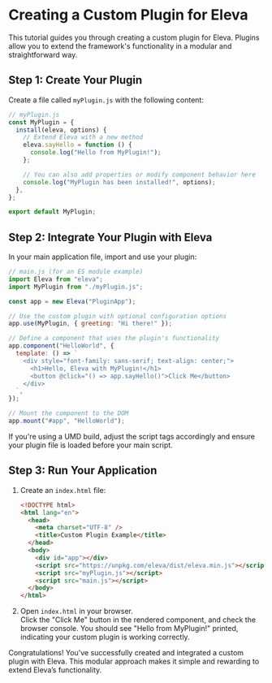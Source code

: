 # Creating a Custom Plugin for Eleva

This tutorial guides you through creating a custom plugin for Eleva. Plugins allow you to extend the framework's functionality in a modular and straightforward way.

## Step 1: Create Your Plugin

Create a file called `myPlugin.js` with the following content:

```js
// myPlugin.js
const MyPlugin = {
  install(eleva, options) {
    // Extend Eleva with a new method
    eleva.sayHello = function () {
      console.log("Hello from MyPlugin!");
    };

    // You can also add properties or modify component behavior here
    console.log("MyPlugin has been installed!", options);
  },
};

export default MyPlugin;
```

## Step 2: Integrate Your Plugin with Eleva

In your main application file, import and use your plugin:

```js
// main.js (for an ES module example)
import Eleva from "eleva";
import MyPlugin from "./myPlugin.js";

const app = new Eleva("PluginApp");

// Use the custom plugin with optional configuration options
app.use(MyPlugin, { greeting: "Hi there!" });

// Define a component that uses the plugin's functionality
app.component("HelloWorld", {
  template: () => `
    <div style="font-family: sans-serif; text-align: center;">
      <h1>Hello, Eleva with MyPlugin!</h1>
      <button @click="() => app.sayHello()">Click Me</button>
    </div>
  `,
});

// Mount the component to the DOM
app.mount("#app", "HelloWorld");
```

If you're using a UMD build, adjust the script tags accordingly and ensure your plugin file is loaded before your main script.

## Step 3: Run Your Application

1. Create an `index.html` file:

   ```html
   <!DOCTYPE html>
   <html lang="en">
     <head>
       <meta charset="UTF-8" />
       <title>Custom Plugin Example</title>
     </head>
     <body>
       <div id="app"></div>
       <script src="https://unpkg.com/eleva/dist/eleva.min.js"></script>
       <script src="myPlugin.js"></script>
       <script src="main.js"></script>
     </body>
   </html>
   ```

2. Open `index.html` in your browser.  
   Click the "Click Me" button in the rendered component, and check the browser console. You should see "Hello from MyPlugin!" printed, indicating your custom plugin is working correctly.

Congratulations! You've successfully created and integrated a custom plugin with Eleva. This modular approach makes it simple and rewarding to extend Eleva’s functionality.
